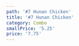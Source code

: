 ```yaml
---
path: '#7 Hunan Chicken'
title: '#7 Hunan Chicken'
category: Combo
smallPrice: '5.25'
price: '7.75'
---
```


